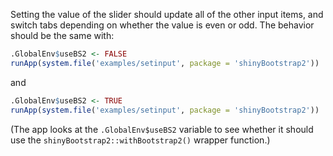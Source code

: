 Setting the value of the slider should update all of the other input items, and switch tabs depending on whether the value is even or odd. The behavior should be the same with:

```R
.GlobalEnv$useBS2 <- FALSE
runApp(system.file('examples/setinput', package = 'shinyBootstrap2'))
```

and

```R
.GlobalEnv$useBS2 <- TRUE
runApp(system.file('examples/setinput', package = 'shinyBootstrap2'))
```

(The app looks at the `.GlobalEnv$useBS2` variable to see whether it should use the `shinyBootstrap2::withBootstrap2()` wrapper function.)
